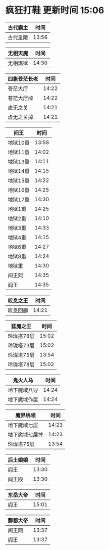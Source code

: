 # 疯狂打鞋 更新时间 15:06

| 古代霸主   | 时间    |
|--------|-------|
| 古代皇陵 | 13:56 |

| 无相天魔   | 时间    |
|--------|-------|
| 无相炼狱 | 14:30 |

| 四象苍茫长老   | 时间    |
|--------|-------|
| 苍茫大厅 | 14:22 |
| 苍茫大厅掉 | 14:22 |
| 虚无之关 | 14:21 |
| 虚无之关掉 | 14:21 |

| 间王   | 时间    |
|--------|-------|
| 地狱10重 | 13:58 |
| 地狱11重 | 14:02 |
| 地狱13重 | 14:11 |
| 地狱14重 | 14:15 |
| 地狱15重 | 14:22 |
| 地狱16重 | 14:25 |
| 地狱17重 | 14:30 |
| 地狱1重 | 14:25 |
| 地狱2重 | 14:10 |
| 地狱3重 | 14:33 |
| 地狱4重 | 14:15 |
| 地狱6重 | 14:27 |
| 地狱8重 | 14:24 |
| 地狱重 | 14:30 |
| 间王熙 | 14:35 |
| 阎王 | 14:35 |

| 叹息之王   | 时间    |
|--------|-------|
| 叹息回廊 | 14:21 |

| 猛魔之王   | 时间    |
|--------|-------|
| 玲珑搭78层 | 15:02 |
| 玲珑塔73层 | 15:02 |
| 玲珑塔75层 | 13:54 |
| 玲珑塔78层 | 15:02 |

| 鬼火人马   | 时间    |
|--------|-------|
| 地下魔域八导 | 14:24 |
| 地下魔域作层 | 14:24 |

| 魔界统领   | 时间    |
|--------|-------|
| 地下魔域七层 | 14:23 |
| 地下魔域七层掉 | 14:23 |
| 玲珑塔75层 | 13:54 |

| 后土娘娘   | 时间    |
|--------|-------|
| 阎王 | 13:30 |
| 阎王殿 | 13:30 |

| 东岳大帝   | 时间    |
|--------|-------|
| 阎王 | 15:01 |

| 酆都大帝   | 时间    |
|--------|-------|
| 间王网 | 13:37 |
| 阎王 | 13:37 |
